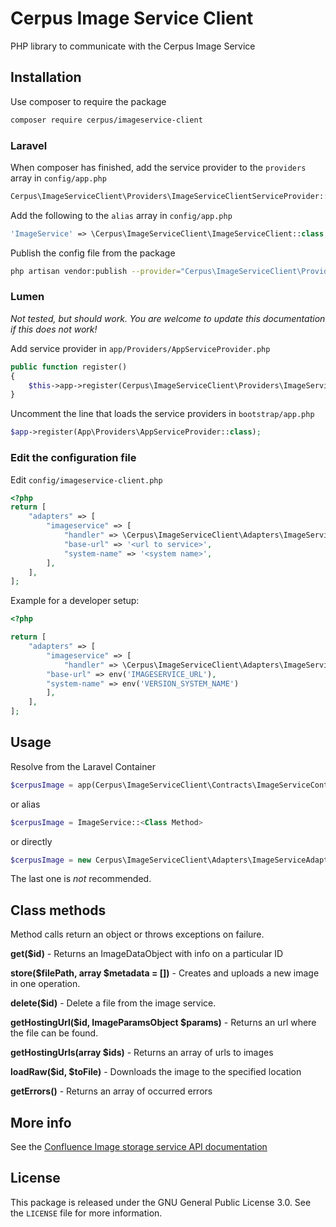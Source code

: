 # Cerpus Image Service Client

PHP library to communicate with the Cerpus Image Service


## Installation
Use composer to require the package
```bash
composer require cerpus/imageservice-client
```


### Laravel
When composer has finished, add the service provider to the `providers` array in `config/app.php`

```php
Cerpus\ImageServiceClient\Providers\ImageServiceClientServiceProvider::class,
```

Add the following to the `alias` array in `config/app.php`
```php
'ImageService' => \Cerpus\ImageServiceClient\ImageServiceClient::class,
```

Publish the config file from the package
```bash
php artisan vendor:publish --provider="Cerpus\ImageServiceClient\Providers\ImageServiceClientServiceProvider" --tag=config
```


### Lumen
*Not tested, but should work. You are welcome to update this documentation if this does not work!*

Add service provider in `app/Providers/AppServiceProvider.php`
```php
public function register()
{
    $this->app->register(Cerpus\ImageServiceClient\Providers\ImageServiceClientServiceProvider::class);
}

```

Uncomment the line that loads the service providers in `bootstrap/app.php`
```php
$app->register(App\Providers\AppServiceProvider::class);
```


### Edit the configuration file

Edit `config/imageservice-client.php`
```php
<?php
return [
    "adapters" => [
        "imageservice" => [
            "handler" => \Cerpus\ImageServiceClient\Adapters\ImageServiceAdapter::class,
            "base-url" => '<url to service>',
            "system-name" => '<system name>',
        ],
    ],
];
```

Example for a developer setup:
```php
<?php

return [
    "adapters" => [
        "imageservice" => [
            "handler" => \Cerpus\ImageServiceClient\Adapters\ImageServiceAdapter::class,
	    "base-url" => env('IMAGESERVICE_URL'),
	    "system-name" => env('VERSION_SYSTEM_NAME')
        ],
    ],
];
```

## Usage
Resolve from the Laravel Container
```php
$cerpusImage = app(Cerpus\ImageServiceClient\Contracts\ImageServiceContract::class)
```
or alias
```php
$cerpusImage = ImageService::<Class Method>
```
or directly
```php
$cerpusImage = new Cerpus\ImageServiceClient\Adapters\ImageServiceAdapter(Client $client, $containerName);
```
The last one is _not_ recommended.

## Class methods
Method calls return an object or throws exceptions on failure.

**get($id)** - Returns an ImageDataObject with info on a particular ID

**store($filePath, array $metadata = [])** - Creates and uploads a new image in one operation.

**delete($id)** - Delete a file from the image service.

**getHostingUrl($id, ImageParamsObject $params)** - Returns an url where the file can be found.

**getHostingUrls(array $ids)** - Returns an array of urls to images

**loadRaw($id, $toFile)** - Downloads the image to the specified location

**getErrors()** - Returns an array of occurred errors

 ## More info
 See the [Confluence Image storage service API documentation](https://confluence.cerpus.com/pages/viewpage.action?pageId=38535277)


## License

This package is released under the GNU General Public License 3.0. See the
`LICENSE` file for more information.
